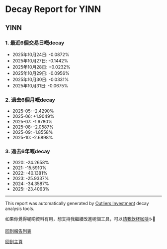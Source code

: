 # Decay Report for YINN

## YINN

### 1. 最近6個交易日嘅decay

- 2025年10月24日: -0.0872%
- 2025年10月27日: -0.1442%
- 2025年10月28日: +0.0232%
- 2025年10月29日: -0.0956%
- 2025年10月30日: -0.0331%
- 2025年10月31日: -0.0675%

### 2. 過去6個月嘅decay

- 2025-05: -2.4290%
- 2025-06: +1.9049%
- 2025-07: -1.6780%
- 2025-08: -2.0587%
- 2025-09: -1.8558%
- 2025-10: -2.6898%

### 3. 過去6年嘅decay

- 2020: -24.2658%
- 2021: -15.5910%
- 2022: -40.1381%
- 2023: -25.9337%
- 2024: -34.3587%
- 2025: -23.4063%

------------------------------
This report was automatically generated by [Outliers Investment](https://outliersecon.github.io/Outliers-Investment/) decay analysis tools.

如果你覺得呢啲資料有用，想支持我繼續改進呢個工具，可以[請我飲杯咖啡](https://buymeacoffee.com/outliersecon)☕🙏

[回到報告列表](https://outliersecon.github.io/Outliers-Investment/reports/reports_public)

[回到主頁](https://outliersecon.github.io/Outliers-Investment/)